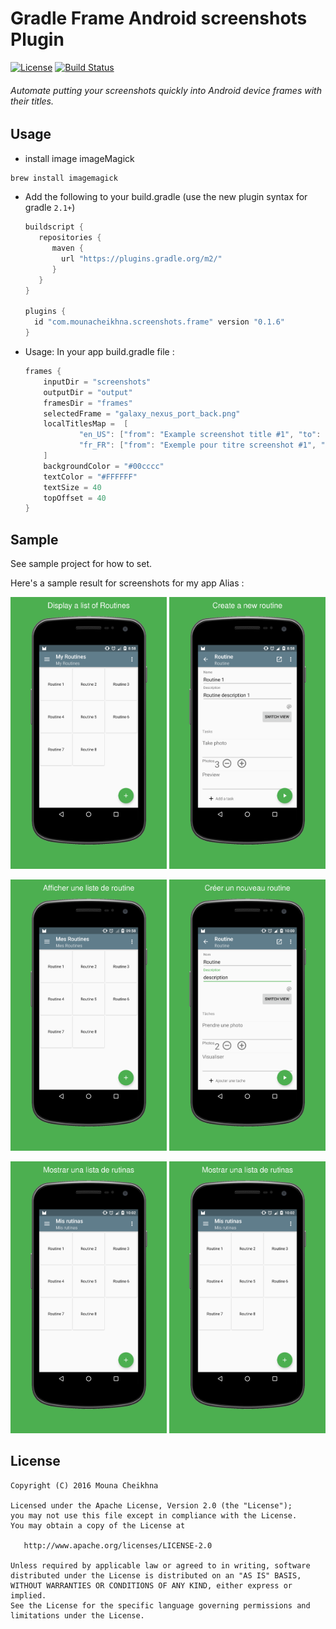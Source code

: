 Gradle Frame Android screenshots Plugin
=========================================

[![License](https://img.shields.io/badge/license-Apache%202.0-blue.svg?style=flat)](https://github.com/chemouna/frame-gradle-plugin/blob/master/LICENSE.txt)
[![Build Status](https://img.shields.io/travis/chemouna/frame-gradle-plugin/master.svg?style=flat)](https://travis-ci.org/chemouna/frame-gradle-plugin)

###### Automate putting your screenshots quickly into Android device frames with their titles.

Usage
----

- install image imageMagick

```sh
brew install imagemagick
```

- Add the following to your build.gradle
   (use the new plugin syntax for gradle `2.1+`)

   ```groovy
   buildscript {
      repositories {
         maven {
           url "https://plugins.gradle.org/m2/"
         }
      }
   }

   plugins {
     id "com.mounacheikhna.screenshots.frame" version "0.1.6"
   }
   ```
- Usage: In your app build.gradle file :
 
   ```groovy
   frames {
       inputDir = "screenshots"
       outputDir = "output"
       framesDir = "frames"
       selectedFrame = "galaxy_nexus_port_back.png"
       localTitlesMap =  [
               "en_US": ["from": "Example screenshot title #1", "to": "Example screenshot title #2"],
               "fr_FR": ["from": "Exemple pour titre screenshot #1", "to": "Exemple pour titre screenshot #2"]
       ]
       backgroundColor = "#00cccc"
       textColor = "#FFFFFF"
       textSize = 40
       topOffset = 40
   }
   ```

Sample
------
See sample project for how to set.

Here's a sample result for screenshots for my app Alias : 

<img src="result/en_US_list.png" width="250"/>    <img src="result/en_US_create.png" width="250"/>

<img src="result/fr_FR_list.png" width="250"/>    <img src="result/fr_FR_create.png" width="250"/>

<img src="result/es_ES_list.png" width="250"/>    <img src="result/es_ES_list.png" width="250"/>



License
-------

    Copyright (C) 2016 Mouna Cheikhna

    Licensed under the Apache License, Version 2.0 (the "License");
    you may not use this file except in compliance with the License.
    You may obtain a copy of the License at

       http://www.apache.org/licenses/LICENSE-2.0

    Unless required by applicable law or agreed to in writing, software
    distributed under the License is distributed on an "AS IS" BASIS,
    WITHOUT WARRANTIES OR CONDITIONS OF ANY KIND, either express or implied.
    See the License for the specific language governing permissions and
    limitations under the License.
